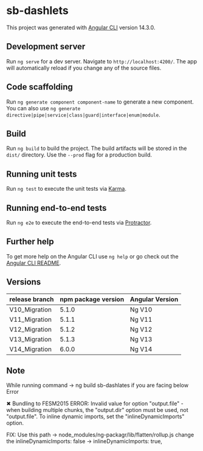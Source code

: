 # sb-dashlets

This project was generated with [Angular CLI](https://github.com/angular/angular-cli) version 14.3.0.

## Development server

Run `ng serve` for a dev server. Navigate to `http://localhost:4200/`. The app will automatically reload if you change any of the source files.

## Code scaffolding

Run `ng generate component component-name` to generate a new component. You can also use `ng generate directive|pipe|service|class|guard|interface|enum|module`.

## Build

Run `ng build` to build the project. The build artifacts will be stored in the `dist/` directory. Use the `--prod` flag for a production build.

## Running unit tests

Run `ng test` to execute the unit tests via [Karma](https://karma-runner.github.io).

## Running end-to-end tests

Run `ng e2e` to execute the end-to-end tests via [Protractor](http://www.protractortest.org/).

## Further help

To get more help on the Angular CLI use `ng help` or go check out the [Angular CLI README](https://github.com/angular/angular-cli/blob/master/README.md).

## Versions

| release branch    | npm package version | Angular Version |
|-------------------|---------------------|-----------------|
| V10_Migration     |      5.1.0          |     Ng V10      |
| V11_Migration     |      5.1.1          |     Ng V11      |
| V12_Migration     |      5.1.2          |     Ng V12      |
| V13_Migration     |      5.1.3          |     Ng V13      |
| V14_Migration     |      6.0.0          |     Ng V14      |

## Note 
While running command -> ng build sb-dashlates if you are facing below Error

✖ Bundling to FESM2015
ERROR: Invalid value for option "output.file" - when building multiple chunks, the "output.dir" option must be used, not "output.file". To inline dynamic imports, set the "inlineDynamicImports" option.

FIX: Use this path ->  node_modules/ng-packagr/lib/flatten/rollup.js change the  inlineDynamicImports: false ->   inlineDynamicImports: true,
